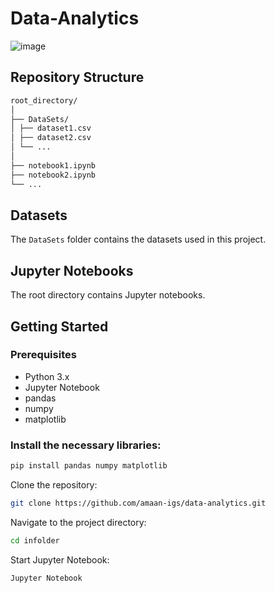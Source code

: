 # Data-Analytics

![image](https://github.com/user-attachments/assets/670fda05-8381-4e6d-9c2b-68c2f254a798)

## Repository Structure
```sh
root_directory/
│
├── DataSets/
│ ├── dataset1.csv
│ ├── dataset2.csv
│ └── ...
│
├── notebook1.ipynb
├── notebook2.ipynb
└── ...
```

## Datasets

The `DataSets` folder contains the datasets used in this project.

## Jupyter Notebooks

The root directory contains Jupyter notebooks.


## Getting Started

### Prerequisites

- Python 3.x
- Jupyter Notebook
- pandas
- numpy
- matplotlib

### Install the necessary libraries:

```sh
pip install pandas numpy matplotlib
```

Clone the repository:
```sh
git clone https://github.com/amaan-igs/data-analytics.git
```

Navigate to the project directory:
```sh
cd infolder
```

Start Jupyter Notebook:
```sh
Jupyter Notebook
```

